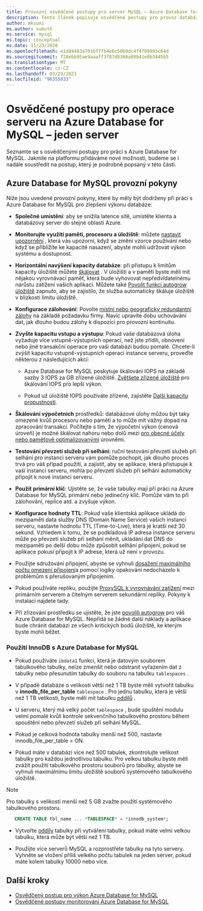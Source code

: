 ```yaml
---
title: Provozní osvědčené postupy pro server MySQL – Azure Database for MySQL
description: Tento článek popisuje osvědčené postupy pro provoz databáze MySQL v Azure.
author: mksuni
ms.author: sumuth
ms.service: mysql
ms.topic: conceptual
ms.date: 11/23/2020
ms.openlocfilehash: e1d84483a701bf7fb4e6c50b9dc4f4f89993c64d
ms.sourcegitcommit: f28ebb95ae9aaaff3f87d8388a09b41e0b3445b5
ms.translationtype: MT
ms.contentlocale: cs-CZ
ms.lasthandoff: 03/29/2021
ms.locfileid: "96355033"
---
```

# <a name="best-practices-for-server-operations-on-azure-database-for-mysql--single-server"></a>Osvědčené postupy pro operace serveru na Azure Database for MySQL – jeden server

Seznamte se s osvědčenými postupy pro práci s Azure Database for MySQL. Jakmile na platformu přidáváme nové možnosti, budeme se i nadále soustředit na postup, který je podrobně popsaný v této části.

## <a name="azure-database-for-mysql-operational-guidelines"></a>Azure Database for MySQL provozní pokyny 

Níže jsou uvedené provozní pokyny, které by měly být dodrženy při práci s Azure Database for MySQL pro zlepšení výkonu databáze: 

* **Společné umístění**: aby se snížila latence sítě, umístěte klienta a databázový server do stejné oblasti Azure.

* **Monitorujte využití paměti, procesoru a úložiště**: můžete [nastavit upozornění](howto-alert-on-metric.md) , která vás upozorní, když se změní vzorce používání nebo když se přiblížíte ke kapacitě nasazení, abyste mohli udržovat výkon systému a dostupnost. 

* **Horizontální navýšení kapacity databáze**: při přístupu k limitům kapacity úložiště můžete [škálovat](howto-create-manage-server-portal.md) . V úložišti a v paměti byste měli mít nějakou vyrovnávací paměť, která bude vyhovovat nepředvídatelnému nárůstu zatížení vašich aplikací. Můžete také [Povolit funkci autogrow úložiště](howto-auto-grow-storage-portal.md) zapnuto, aby se zajistilo, že služba automaticky škáluje úložiště v blízkosti limitu úložiště. 

* **Konfigurace zálohování**: Povolte [místní nebo geograficky redundantní zálohy](howto-restore-server-portal.md#set-backup-configuration) na základě požadavku firmy. Navíc upravíte dobu uchovávání dat, jak dlouho budou zálohy k dispozici pro provozní kontinuitu. 

* **Zvyšte kapacitu vstupu a výstupu**: Pokud vaše databázová úloha vyžaduje více vstupně-výstupních operací, než jste zřídili, obnovení nebo jiné transakční operace pro vaši databázi budou pomalé. Chcete-li zvýšit kapacitu vstupně-výstupních operací instance serveru, proveďte některou z následujících akcí: 

    * Azure Database for MySQL poskytuje škálování IOPS na základě sazby 3 IOPS za GB zřízené úložiště. [Zvětšete zřízené úložiště](howto-create-manage-server-portal.md#scale-storage-up) pro škálování IOPS pro lepší výkon. 

    * Pokud už úložiště IOPS používáte zřízené, zajistěte [Další kapacitu propustnosti](howto-create-manage-server-portal.md#scale-storage-up). 

* **Škálování výpočetních** prostředků: databázové úlohy můžou být taky omezené kvůli procesoru nebo paměti a to může mít vážný dopad na zpracování transakcí. Počítejte s tím, že výpočetní výkon (cenová úroveň) je možné škálovat nahoru nebo dolů mezi [pro obecné účely nebo paměťově optimalizovanými](concepts-pricing-tiers.md) úrovněmi. 

* **Testování převzetí služeb při selhání**: ruční testování převzetí služeb při selhání pro instanci serveru vám pomůže pochopit, jak dlouho proces trvá pro váš případ použití, a zajistit, aby se aplikace, která přistupuje k vaší instanci serveru, mohla po převzetí služeb při selhání automaticky připojit k nové instanci serveru.

* **Použít primární klíč**: Ujistěte se, že vaše tabulky mají při práci na Azure Database for MySQL primární nebo jedinečný klíč. Pomůže vám to při zálohování, replice atd. a zvyšuje výkon.

* **Konfigurace hodnoty TTL**: Pokud vaše klientská aplikace ukládá do mezipaměti data služby DNS (Domain Name Service) vašich instancí serveru, nastavte hodnotu TTL (Time-to-Live), která je kratší než 30 sekund. Vzhledem k tomu, že se podkladová IP adresa instance serveru může po převzetí služeb při selhání měnit, ukládání dat DNS do mezipaměti po delší dobu může způsobit selhání připojení, pokud se aplikace pokusí připojit k IP adrese, která už není v provozu.

* Použijte sdružování připojení, abyste se vyhnuli [dosažení maximálního počtu omezení připojení](concepts-server-parameters.md#max_connections)a pomocí logiky opakování nedocházelo k problémům s přerušovaným připojením. 

* Pokud používáte repliku, použijte [ProxySQL k vyrovnávání zatížení](https://techcommunity.microsoft.com/t5/azure-database-for-mysql/scaling-an-azure-database-for-mysql-workload-running-on/ba-p/1105847) mezi primárním serverem a čitelným serverem sekundární repliky. Pokyny k instalaci najdete tady. </br> 

* Při zřizování prostředku se ujistěte, že jste [povolili autogrow](howto-auto-grow-storage-portal.md) pro váš Azure Database for MySQL. Nepřidá se žádné další náklady a aplikace bude chránit databázi ze všech kritických bodů úložiště, ke kterým byste mohli běžet. </br> 


### <a name="using-innodb-with-azure-database-for-mysql"></a>Použití InnoDB s Azure Database for MySQL

*   Pokud používáte `ibdata1` funkci, která je datovým souborem tabulkového tabulky, nelze zmenšit nebo odstranit vyřazením dat z tabulky nebo přesunutím tabulky do souboru na tabulku `tablespaces` .

* V případě databáze o velikosti větší než 1 TB byste měli vytvořit tabulku v **innodb_file_per_table** `tablespace` . Pro jednu tabulku, která je větší než 1 TB velikosti, byste měli mít tabulku [oddílů](https://dev.mysql.com/doc/refman/5.7/en/partitioning.html) .

*   U serveru, který má velký počet `tablespace` , bude spuštění modulu velmi pomalé kvůli kontrole sekvenčního tabulkového prostoru během spouštění nebo převzetí služeb při selhání MySQL. 

* Pokud je celková hodnota tabulky menší než 500, nastavte innodb_file_per_table = ON.

* Pokud máte v databázi více než 500 tabulek, zkontrolujte velikost tabulky pro každou jednotlivou tabulku. Pro velkou tabulku byste měli zvážit použití tabulkového prostoru souborů pro tabulky, abyste se vyhnuli maximálnímu limitu úložiště souborů systémového tabulkového úložiště.

> [!NOTE]
> Pro tabulky s velikostí menší než 5 GB zvažte použití systémového tabulkového prostoru. 
> ```sql
>    CREATE TABLE tbl_name ... *TABLESPACE* = *innodb_system*;
> ```

* Vytvořte [oddíly](https://dev.mysql.com/doc/refman/5.7/en/partitioning.html) tabulky při vytváření tabulky, pokud máte velmi velkou tabulku, která může být větší než 1 TB.

* Použijte více serverů MySQL a rozprostřete tabulky na tyto servery. Vyhněte se vložení příliš velkého počtu tabulek na jeden server, pokud máte kolem tabulky 10000 nebo více. 

## <a name="next-steps"></a>Další kroky
- [Osvědčený postup pro výkon Azure Database for MySQL](concept-performance-best-practices.md)
- [Osvědčené postupy monitorování Azure Database for MySQL](concept-monitoring-best-practices.md)
